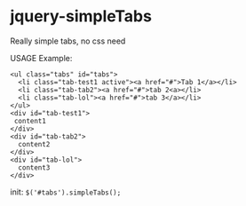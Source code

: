 jquery-simpleTabs
=================

Really simple tabs, no css need

USAGE Example:

    <ul class="tabs" id="tabs">
      <li class="tab-test1 active"><a href="#">Tab 1</a></li>
      <li class="tab-tab2"><a href="#">tab 2<a></li>
      <li class="tab-lol"><a href="#">tab 3</a></li>
    </ul>
    <div id="tab-test1">
     content1
    </div>
    <div id="tab-tab2">
      content2
    </div>
    <div id="tab-lol">
      content3
    </div> 

init:
`$('#tabs').simpleTabs();`
